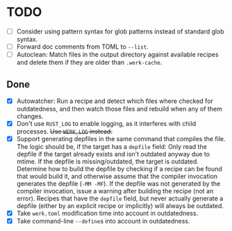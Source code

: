 # TODO

- [ ] Consider using pattern syntax for glob patterns instead of standard glob
  syntax.
- [ ] Forward doc comments from TOML to `--list`.
- [ ] Autoclean: Match files in the output directory against available recipes
  and delete them if they are older than `.werk-cache`.

## Done

- [x] Autowatcher: Run a recipe and detect which files where checked for
  outdatedness, and then watch those files and rebuild when any of them changes.
- [x] Don't use `RUST_LOG` to enable logging, as it interferes with child
  processes. ~~Use `WERK_LOG` instead.~~
- [x] Support generating depfiles in the same command that compiles the file.
  The logic should be, if the target has a `depfile` field: Only read the
  depfile if the target already exists and isn't outdated anyway due to mtime.
  If the depfile is missing/outdated, the target is outdated. Determine how to
  build the depfile by checking if a recipe can be found that would build it,
  and otherwise assume that the compiler invocation generates the depfile (`-MM
  -MF`). If the depfile was not generated by the compiler invocation, issue a
  warning after building the recipe (not an error). Recipes that have the
  `depfile` field, but never actually generate a depfile (either by an explicit
  recipe or implicitly) will always be outdated.
- [x] Take `werk.toml` modification time into account in outdatedness.
- [x] Take command-line `--define`s into account in outdatedness.
